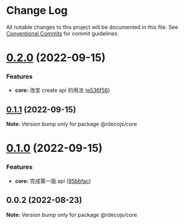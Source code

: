# Change Log

All notable changes to this project will be documented in this file.
See [Conventional Commits](https://conventionalcommits.org) for commit guidelines.

# [0.2.0](https://github.com/kinop112365362/rdecojs/compare/@rdecojs/core@0.1.1...@rdecojs/core@0.2.0) (2022-09-15)


### Features

* **core:** 改变 create api 的用法 ([e536f56](https://github.com/kinop112365362/rdecojs/commit/e536f562ee27f43c48a0953d5cba3d0e4a6dc7e7))





## [0.1.1](https://github.com/kinop112365362/rdecojs/compare/@rdecojs/core@0.1.0...@rdecojs/core@0.1.1) (2022-09-15)

**Note:** Version bump only for package @rdecojs/core





# [0.1.0](https://github.com/kinop112365362/rdecojs/compare/@rdecojs/core@0.0.2...@rdecojs/core@0.1.0) (2022-09-15)


### Features

* **core:** 完成第一版 api ([95bbfac](https://github.com/kinop112365362/rdecojs/commit/95bbfac23e3346ac5528dcf40da08fad56cf18ab))





## 0.0.2 (2022-08-23)

**Note:** Version bump only for package @rdecojs/core

